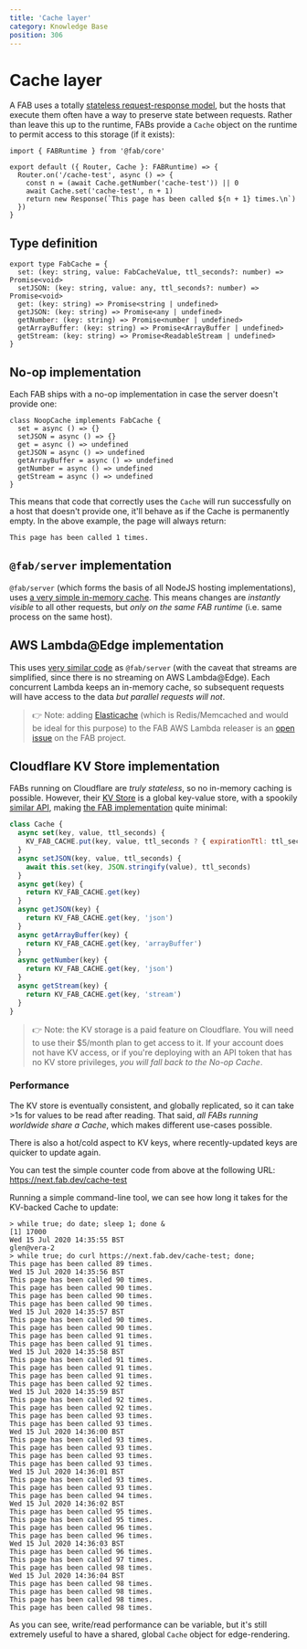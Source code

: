 ```yaml
---
title: 'Cache layer'
category: Knowledge Base
position: 306
---
```


# Cache layer

A FAB uses a totally [stateless request-response model](https://acloud.guru/forums/aws-certified-solutions-architect-associate/discussion/-KIbOMbOWAdrGAHG0xFh/stateful-stateless-web-service?answer=-KIbiH9anmti9bwC3TDK), but the hosts that execute them often have a way to preserve state between requests. Rather than leave this up to the runtime, FABs provide a `Cache` object on the runtime to permit access to this storage (if it exists):

```ts[counter.js]
import { FABRuntime } from '@fab/core'

export default ({ Router, Cache }: FABRuntime) => {
  Router.on('/cache-test', async () => {
    const n = (await Cache.getNumber('cache-test')) || 0
    await Cache.set('cache-test', n + 1)
    return new Response(`This page has been called ${n + 1} times.\n`)
  })
}
```

## Type definition

```ts[types.ts]
export type FabCache = {
  set: (key: string, value: FabCacheValue, ttl_seconds?: number) => Promise<void>
  setJSON: (key: string, value: any, ttl_seconds?: number) => Promise<void>
  get: (key: string) => Promise<string | undefined>
  getJSON: (key: string) => Promise<any | undefined>
  getNumber: (key: string) => Promise<number | undefined>
  getArrayBuffer: (key: string) => Promise<ArrayBuffer | undefined>
  getStream: (key: string) => Promise<ReadableStream | undefined>
}
```

## No-op implementation

Each FAB ships with a no-op implementation in case the server doesn't provide one:

```ts[no-op-cache.ts]
class NoopCache implements FabCache {
  set = async () => {}
  setJSON = async () => {}
  get = async () => undefined
  getJSON = async () => undefined
  getArrayBuffer = async () => undefined
  getNumber = async () => undefined
  getStream = async () => undefined
}
```

This means that code that correctly uses the `Cache` will run successfully on a host that doesn't provide one, it'll behave as if the Cache is permanently empty. In the above example, the page will always return:

```
This page has been called 1 times.
```

## `@fab/server` implementation

`@fab/server` (which forms the basis of all NodeJS hosting implementations), uses [a very simple in-memory cache](https://github.com/fab-spec/fab/blob/master/packages/server/src/cache.ts). This means changes are _instantly visible_ to all other requests, but _only on the same FAB runtime_ (i.e. same process on the same host).

## AWS Lambda@Edge implementation

This uses [very similar code](https://github.com/fab-spec/fab/blob/master/packages/deployer-aws-lambda/templates/index.js#L30) as `@fab/server` (with the caveat that streams are simplified, since there is no streaming on AWS Lambda@Edge). Each concurrent Lambda keeps an in-memory cache, so subsequent requests will have access to the data _but parallel requests will not_.

> 👉 Note: adding [Elasticache](https://aws.amazon.com/elasticache/) (which is Redis/Memcached and would be ideal for this purpose) to the FAB AWS Lambda releaser is an [open issue](https://github.com/fab-spec/fab/issues/208) on the FAB project.

## Cloudflare KV Store implementation

FABs running on Cloudflare are _truly stateless_, so no in-memory caching is possible. However, their [KV Store](https://developers.cloudflare.com/workers/reference/storage) is a global key-value store, with a spookily [similar API](https://developers.cloudflare.com/workers/reference/apis/kv), making [the FAB implementation](https://github.com/fab-spec/fab/blob/master/packages/deployer-cf-workers/templates/index.js#L39) quite minimal:

```js
class Cache {
  async set(key, value, ttl_seconds) {
    KV_FAB_CACHE.put(key, value, ttl_seconds ? { expirationTtl: ttl_seconds } : undefined)
  }
  async setJSON(key, value, ttl_seconds) {
    await this.set(key, JSON.stringify(value), ttl_seconds)
  }
  async get(key) {
    return KV_FAB_CACHE.get(key)
  }
  async getJSON(key) {
    return KV_FAB_CACHE.get(key, 'json')
  }
  async getArrayBuffer(key) {
    return KV_FAB_CACHE.get(key, 'arrayBuffer')
  }
  async getNumber(key) {
    return KV_FAB_CACHE.get(key, 'json')
  }
  async getStream(key) {
    return KV_FAB_CACHE.get(key, 'stream')
  }
}
```

> 👉 Note: the KV storage is a paid feature on Cloudflare. You will need to use their \$5/month plan to get access to it. If your account does not have KV access, or if you're deploying with an API token that has no KV store privileges, _you will fall back to the No-op Cache_.

### Performance

The KV store is eventually consistent, and globally replicated, so it can take >1s for values to be read after reading. That said, _all FABs running worldwide share a Cache_, which makes different use-cases possible.

There is also a hot/cold aspect to KV keys, where recently-updated keys are quicker to update again.

You can test the simple counter code from above at the following URL: https://next.fab.dev/cache-test

Running a simple command-line tool, we can see how long it takes for the KV-backed Cache to update:

```
> while true; do date; sleep 1; done &
[1] 17000
Wed 15 Jul 2020 14:35:55 BST
glen@vera-2
> while true; do curl https://next.fab.dev/cache-test; done;
This page has been called 89 times.
Wed 15 Jul 2020 14:35:56 BST
This page has been called 90 times.
This page has been called 90 times.
This page has been called 90 times.
This page has been called 90 times.
Wed 15 Jul 2020 14:35:57 BST
This page has been called 90 times.
This page has been called 90 times.
This page has been called 91 times.
This page has been called 91 times.
Wed 15 Jul 2020 14:35:58 BST
This page has been called 91 times.
This page has been called 91 times.
This page has been called 91 times.
This page has been called 92 times.
Wed 15 Jul 2020 14:35:59 BST
This page has been called 92 times.
This page has been called 92 times.
This page has been called 93 times.
This page has been called 93 times.
Wed 15 Jul 2020 14:36:00 BST
This page has been called 93 times.
This page has been called 93 times.
This page has been called 93 times.
This page has been called 93 times.
Wed 15 Jul 2020 14:36:01 BST
This page has been called 93 times.
This page has been called 93 times.
This page has been called 94 times.
Wed 15 Jul 2020 14:36:02 BST
This page has been called 95 times.
This page has been called 95 times.
This page has been called 96 times.
This page has been called 96 times.
Wed 15 Jul 2020 14:36:03 BST
This page has been called 96 times.
This page has been called 97 times.
This page has been called 98 times.
Wed 15 Jul 2020 14:36:04 BST
This page has been called 98 times.
This page has been called 98 times.
This page has been called 98 times.
This page has been called 98 times.
```

As you can see, write/read performance can be variable, but it's still extremely useful to have a shared, global `Cache` object for edge-rendering.
